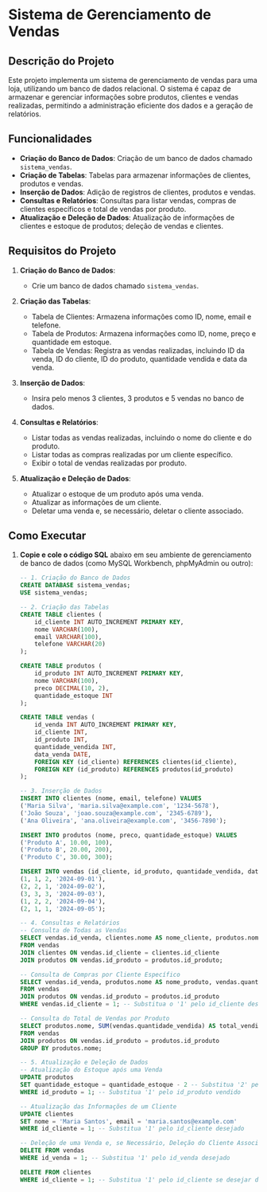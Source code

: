 # Sistema de Gerenciamento de Vendas

## Descrição do Projeto
Este projeto implementa um sistema de gerenciamento de vendas para uma loja, utilizando um banco de dados relacional. O sistema é capaz de armazenar e gerenciar informações sobre produtos, clientes e vendas realizadas, permitindo a administração eficiente dos dados e a geração de relatórios.

## Funcionalidades

- **Criação do Banco de Dados**: Criação de um banco de dados chamado `sistema_vendas`.
- **Criação de Tabelas**: Tabelas para armazenar informações de clientes, produtos e vendas.
- **Inserção de Dados**: Adição de registros de clientes, produtos e vendas.
- **Consultas e Relatórios**: Consultas para listar vendas, compras de clientes específicos e total de vendas por produto.
- **Atualização e Deleção de Dados**: Atualização de informações de clientes e estoque de produtos; deleção de vendas e clientes.
  
## Requisitos do Projeto

1. **Criação do Banco de Dados**:
   - Crie um banco de dados chamado `sistema_vendas`.

2. **Criação das Tabelas**:
   - Tabela de Clientes: Armazena informações como ID, nome, email e telefone.
   - Tabela de Produtos: Armazena informações como ID, nome, preço e quantidade em estoque.
   - Tabela de Vendas: Registra as vendas realizadas, incluindo ID da venda, ID do cliente, ID do produto, quantidade vendida e data da venda.

3. **Inserção de Dados**:
   - Insira pelo menos 3 clientes, 3 produtos e 5 vendas no banco de dados.

4. **Consultas e Relatórios**:
   - Listar todas as vendas realizadas, incluindo o nome do cliente e do produto.
   - Listar todas as compras realizadas por um cliente específico.
   - Exibir o total de vendas realizadas por produto.

5. **Atualização e Deleção de Dados**:
   - Atualizar o estoque de um produto após uma venda.
   - Atualizar as informações de um cliente.
   - Deletar uma venda e, se necessário, deletar o cliente associado.

## Como Executar

1. **Copie e cole o código SQL** abaixo em seu ambiente de gerenciamento de banco de dados (como MySQL Workbench, phpMyAdmin ou outro):
   
   ```sql
   -- 1. Criação do Banco de Dados
   CREATE DATABASE sistema_vendas;
   USE sistema_vendas;

   -- 2. Criação das Tabelas
   CREATE TABLE clientes (
       id_cliente INT AUTO_INCREMENT PRIMARY KEY,
       nome VARCHAR(100),
       email VARCHAR(100),
       telefone VARCHAR(20)
   );

   CREATE TABLE produtos (
       id_produto INT AUTO_INCREMENT PRIMARY KEY,
       nome VARCHAR(100),
       preco DECIMAL(10, 2),
       quantidade_estoque INT
   );

   CREATE TABLE vendas (
       id_venda INT AUTO_INCREMENT PRIMARY KEY,
       id_cliente INT,
       id_produto INT,
       quantidade_vendida INT,
       data_venda DATE,
       FOREIGN KEY (id_cliente) REFERENCES clientes(id_cliente),
       FOREIGN KEY (id_produto) REFERENCES produtos(id_produto)
   );

   -- 3. Inserção de Dados
   INSERT INTO clientes (nome, email, telefone) VALUES
   ('Maria Silva', 'maria.silva@example.com', '1234-5678'),
   ('João Souza', 'joao.souza@example.com', '2345-6789'),
   ('Ana Oliveira', 'ana.oliveira@example.com', '3456-7890');

   INSERT INTO produtos (nome, preco, quantidade_estoque) VALUES
   ('Produto A', 10.00, 100),
   ('Produto B', 20.00, 200),
   ('Produto C', 30.00, 300);

   INSERT INTO vendas (id_cliente, id_produto, quantidade_vendida, data_venda) VALUES
   (1, 1, 2, '2024-09-01'),
   (2, 2, 1, '2024-09-02'),
   (3, 3, 3, '2024-09-03'),
   (1, 2, 2, '2024-09-04'),
   (2, 1, 1, '2024-09-05');

   -- 4. Consultas e Relatórios
   -- Consulta de Todas as Vendas
   SELECT vendas.id_venda, clientes.nome AS nome_cliente, produtos.nome AS nome_produto, vendas.quantidade_vendida, vendas.data_venda
   FROM vendas
   JOIN clientes ON vendas.id_cliente = clientes.id_cliente
   JOIN produtos ON vendas.id_produto = produtos.id_produto;

   -- Consulta de Compras por Cliente Específico
   SELECT vendas.id_venda, produtos.nome AS nome_produto, vendas.quantidade_vendida, vendas.data_venda
   FROM vendas
   JOIN produtos ON vendas.id_produto = produtos.id_produto
   WHERE vendas.id_cliente = 1; -- Substitua o '1' pelo id_cliente desejado

   -- Consulta do Total de Vendas por Produto
   SELECT produtos.nome, SUM(vendas.quantidade_vendida) AS total_vendido
   FROM vendas
   JOIN produtos ON vendas.id_produto = produtos.id_produto
   GROUP BY produtos.nome;

   -- 5. Atualização e Deleção de Dados
   -- Atualização do Estoque após uma Venda
   UPDATE produtos
   SET quantidade_estoque = quantidade_estoque - 2 -- Substitua '2' pela quantidade vendida
   WHERE id_produto = 1; -- Substitua '1' pelo id_produto vendido

   -- Atualização das Informações de um Cliente
   UPDATE clientes
   SET nome = 'Maria Santos', email = 'maria.santos@example.com'
   WHERE id_cliente = 1; -- Substitua '1' pelo id_cliente desejado

   -- Deleção de uma Venda e, se Necessário, Deleção do Cliente Associado
   DELETE FROM vendas
   WHERE id_venda = 1; -- Substitua '1' pelo id_venda desejado

   DELETE FROM clientes
   WHERE id_cliente = 1; -- Substitua '1' pelo id_cliente se desejar deletá-lo
